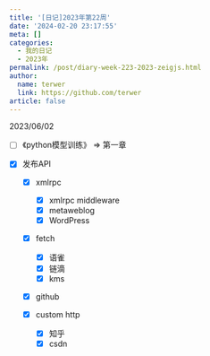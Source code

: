 ```yaml
---
title: '[日记]2023年第22周'
date: '2024-02-20 23:17:55'
meta: []
categories:
  - 我的日记
  - 2023年
permalink: /post/diary-week-223-2023-zeigjs.html
author:
  name: terwer
  link: https://github.com/terwer
article: false
---
```



<!-- more -->




2023/06/02

* [ ] 《python模型训练》 => 第一章
* [X] 发布API

  * [X] xmlrpc

    * [X] xmlrpc middleware
    * [X] metaweblog
    * [X] WordPress
  * [X] fetch

    * [X] 语雀
    * [X] 链滴
    * [X] kms
  * [X] github
  * [X] custom http

    * [X] 知乎
    * [X] csdn

